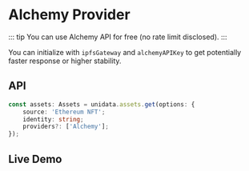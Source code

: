# Alchemy Provider

<Logos type="Assets" :names="['Ethereum', 'Polygon', 'Alchemy']" />

::: tip
You can use Alchemy API for free (no rate limit disclosed).
:::

You can initialize with `ipfsGateway` and `alchemyAPIKey` to get potentially faster response or higher stability.

## API

```ts
const assets: Assets = unidata.assets.get(options: {
    source: 'Ethereum NFT';
    identity: string;
    providers?: ['Alchemy'];
});
```

## Live Demo

<Assets :source="'Ethereum NFT'" :providers="['Alchemy']" :defaultIdentity="'0xC8b960D09C0078c18Dcbe7eB9AB9d816BcCa8944'" />
